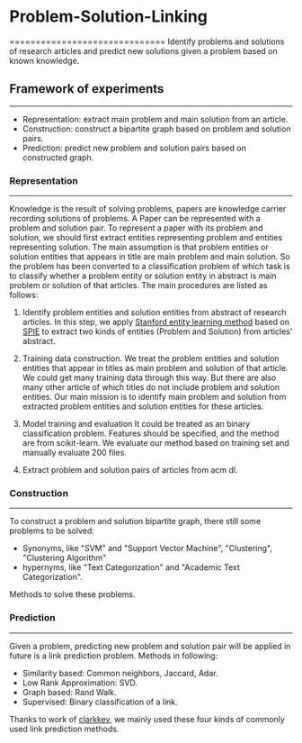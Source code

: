# Problem-Solution-Linking
==============================
Identify problems and solutions of research articles and predict new solutions given a problem based on known knowledge.

## Framework of experiments
--------------
* Representation: extract main problem and main solution from an article.
* Construction: construct a bipartite graph based on problem and solution pairs.
* Prediction: predict new problem and solution pairs based on constructed graph.


### Representation
------------
Knowledge is the result of solving problems, papers are knowledge carrier recording solutions of problems. A Paper can be represented with a problem and solution pair. To represent a paper with its problem and solution, we should first extract entities representing problem and entities representing solution. The main assumption is that problem entities or solution entities that appears in title are main problem and main solution. So the problem has been converted to a classification problem of which task is to classify whether a problem entity or solution entity in abstract is main problem or solution of that articles.
The main procedures are listed as follows:

1. Identify problem entities and solution entities from abstract of research articles. 
	In this step, we apply [Stanford entity learning method](http://nlp.stanford.edu/software/patternslearning.shtml) based on [SPIE](http://nlp.stanford.edu/pubs/gupta-manning-ijcnlp11.pdf) to extract two kinds of entities (Problem and Solution) from articles' abstract.

2. Training data construction. 
	We treat the problem entities and solution entities that appear in titles as main problem and solution of that article. We could get many training data through this way. But there are also many other article of which titles do not include problem and solution entities. Our main mission is to identify main problem and solution from extracted problem entities and solution entities for these articles.

3. Model training and evaluation
	It could be treated as an binary classification problem. Features should be specified, and the method are from scikit-learn. We evaluate our method based on training set and  manually evaluate 200 files.

4. Extract problem and solution pairs of articles from acm dl.

### Construction
---------------
To construct a problem and solution bipartite graph, there still some problems to be solved:
* Synonyms, like "SVM" and "Support Vector Machine",  "Clustering", "Clustering Algorithm" 
* hypernyms, like "Text Categorization" and "Academic Text Categorization".

Methods to solve these problems.

### Prediction
---------------
Given a problem, predicting new problem and solution pair will be applied in future is a link prediction problem. Methods in following:
* Similarity based: Common neighbors, Jaccard, Adar.
* Low Rank Approximation: SVD.
* Graph based: Rand Walk.
* Supervised: Binary classification of a link.

Thanks to work of [clarkkev](https://github.com/clarkkev/bipartite-link-prediction/blob/master/similarity.py), we mainly used these four kinds of commonly used link prediction methods.











	
